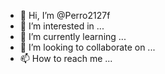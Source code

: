- 👋 Hi, I’m @Perro2127f
- 👀 I’m interested in ...
- 🌱 I’m currently learning ...
- 💞️ I’m looking to collaborate on ...
- 📫 How to reach me ...

<!---
Perro2127f/Perro2127f is a ✨ special ✨ repository because its `README.md` (this file) appears on your GitHub profile.
You can click the Preview link to take a look at your changes.
--->
